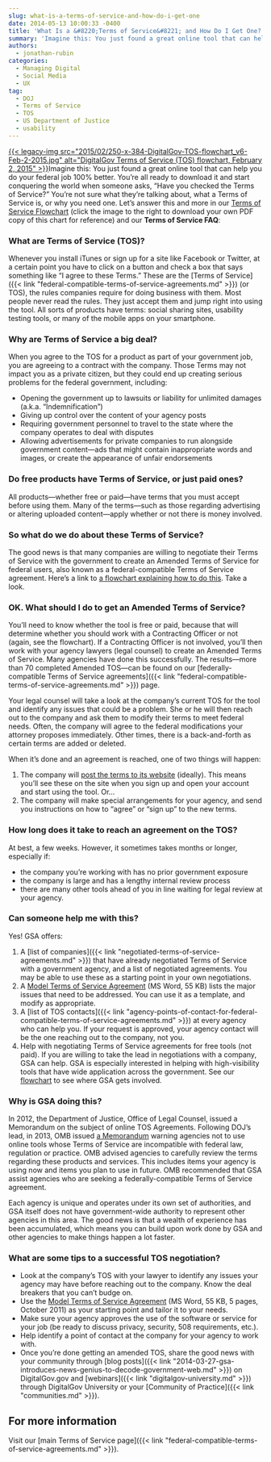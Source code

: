 ```yaml
---
slug: what-is-a-terms-of-service-and-how-do-i-get-one
date: 2014-05-13 10:00:33 -0400
title: 'What Is a &#8220;Terms of Service&#8221; and How Do I Get One?'
summary: 'Imagine this: You just found a great online tool that can help you do your federal job 100% better. You&rsquo;re all ready to download it and start conquering the world when someone asks, &#8220;Have you checked the Terms of Service?&#8221; You&rsquo;re not sure what they&rsquo;re'
authors:
  - jonathan-rubin
categories:
  - Managing Digital
  - Social Media
  - UX
tag:
  - DOJ
  - Terms of Service
  - TOS
  - US Department of Justice
  - usability
---
```


[{{< legacy-img src="2015/02/250-x-384-DigitalGov-TOS-flowchart_v6-Feb-2-2015.jpg" alt="DigitalGov Terms of Service (TOS) flowchart, February 2, 2015" >}}](https://s3.amazonaws.com/digitalgov/legacy-img/2015/06/DigitalGov-TOS-flowchart_v6-Feb-2-2015-links.pdf)Imagine this: You just found a great online tool that can help you do your federal job 100% better. You’re all ready to download it and start conquering the world when someone asks, &#8220;Have you checked the Terms of Service?&#8221; You’re not sure what they’re talking about, what a Terms of Service is, or why you need one. Let’s answer this and more in our [Terms of Service Flowchart](https://s3.amazonaws.com/digitalgov/legacy-img/2015/02/900-x-1383-DigitalGov-TOS-flowchart_v6-Feb-2-2015.jpg) (click the image to the right to download your own PDF copy of this chart for reference) and our **Terms of Service FAQ**:

### What are Terms of Service (TOS)?

Whenever you install iTunes or sign up for a site like Facebook or Twitter, at a certain point you have to click on a button and check a box that says something like &#8220;I agree to these Terms.&#8221; These are the [Terms of Service]({{< link "federal-compatible-terms-of-service-agreements.md" >}}) (or TOS), the rules companies require for doing business with them. Most people never read the rules. They just accept them and jump right into using the tool. All sorts of  products have terms: social sharing sites, usability testing tools, or many of the mobile apps on your smartphone.

### Why are Terms of Service a big deal?

When you agree to the TOS for a product as part of your government job, you are agreeing to a contract with the company. Those Terms may not impact you as a private citizen, but they could end up creating serious problems for the federal government, including:

  * Opening the government up to lawsuits or liability for unlimited damages (a.k.a. &#8220;Indemnification&#8221;)
  * Giving up control over the content of your agency posts
  * Requiring government personnel to travel to the state where the company operates to deal with disputes
  * Allowing advertisements for private companies to run alongside government content—ads that might contain inappropriate words and images, or create the appearance of unfair endorsements

### Do free products have Terms of Service, or just paid ones?

All products—whether free or paid—have terms that you must accept before using them. Many of the terms—such as those regarding advertising or altering uploaded content—apply whether or not there is money involved.

### So what do we do about these Terms of Service?

The good news is that many companies are willing to negotiate their Terms of Service with the government to create an Amended Terms of Service for federal users, also known as a federal-compatible Terms of Service agreement. Here’s a link to [a flowchart explaining how to do this](https://s3.amazonaws.com/digitalgov/legacy-img/2015/02/900-x-1383-DigitalGov-TOS-flowchart_v6-Feb-2-2015.jpg "A Terms of Service flowchart"). Take a look.

### OK. What should I do to get an Amended Terms of Service?

You&#8217;ll need to know whether the tool is free or paid, because that will determine whether you should work with a Contracting Officer or not (again, see the flowchart). If a Contracting Officer is not involved, you&#8217;ll then work with your agency lawyers (legal counsel) to create an Amended Terms of Service. Many agencies have done this successfully. The results—more than 70 completed Amended TOS—can be found on our [federally-compatible Terms of Service agreements]({{< link "federal-compatible-terms-of-service-agreements.md" >}}) page.

Your legal counsel will take a look at the company&#8217;s current TOS for the tool and identify any issues that could be a problem. She or he will then reach out to the company and ask them to modify their terms to meet federal needs. Often, the company will agree to the federal modifications your attorney proposes immediately. Other times, there is a back-and-forth as certain terms are added or deleted.

When it&#8217;s done and an agreement is reached, one of two things will happen:

  1. The company will [post the terms to its website](https://www.eventbrite.com/l/federal-government) (ideally). This means you’ll see these on the site when you sign up and open your account and start using the tool. Or&#8230;
  2. The company will make special arrangements for your agency, and send you instructions on how to &#8220;agree&#8221; or &#8220;sign up&#8221; to the new terms.

### How long does it take to reach an agreement on the TOS?

At best, a few weeks. However, it sometimes takes months or longer, especially if:

  * the company you’re working with has no prior government exposure
  * the company is large and has a lengthy internal review process
  * there are many other tools ahead of you in line waiting for legal review at your agency.

### Can someone help me with this?

Yes! GSA offers:

  1. A [list of companies]({{< link "negotiated-terms-of-service-agreements.md" >}}) that have already negotiated Terms of Service with a government agency, and a list of negotiated agreements. You may be able to use these as a starting point in your own negotiations.
  2. A [Model Terms of Service Agreement](https://s3.amazonaws.com/digitalgov/legacy-img/2014/01/model-amendment-to-tos-for-g.doc) (MS Word, 55 KB) lists the major issues that need to be addressed. You can use it as a template, and modify as appropriate.
  3. A [list of TOS contacts]({{< link "agency-points-of-contact-for-federal-compatible-terms-of-service-agreements.md" >}}) at every agency who can help you. If your request is approved, your agency contact will be the one reaching out to the company, not you.
  4. Help with negotiating Terms of Service agreements for free tools (not paid). If you are willing to take the lead in negotiations with a company, GSA can help. GSA is especially interested in helping with high-visibility tools that have wide application across the government. See our [flowchart](https://s3.amazonaws.com/digitalgov/legacy-img/2015/02/900-x-1383-DigitalGov-TOS-flowchart_v6-Feb-2-2015.jpg "A Terms of Service flowchart") to see where GSA gets involved.

### Why is GSA doing this?

In 2012, the Department of Justice, Office of Legal Counsel, issued a Memorandum on the subject of online TOS Agreements. Following DOJ&#8217;s lead, in 2013, OMB issued [a Memorandum](http://www.whitehouse.gov/sites/default/files/omb/memoranda/2013/m-13-10.pdf) warning agencies not to use online tools whose Terms of Service are incompatible with federal law, regulation or practice. OMB advised agencies to carefully review the terms regarding these products and services. This includes items your agency is using now and items you plan to use in future. OMB recommended that GSA assist agencies who are seeking a federally-compatible Terms of Service agreement.

Each agency is unique and operates under its own set of authorities, and GSA itself does not have government-wide authority to represent other agencies in this area. The good news is that a wealth of experience has been accumulated, which means you can build upon work done by GSA and other agencies to make things happen a lot faster.

### What are some tips to a successful TOS negotiation?

  * Look at the company&#8217;s TOS with your lawyer to identify any issues your agency may have before reaching out to the company. Know the deal breakers that you can&#8217;t budge on.
  * Use the [Model Terms of Service Agreement](https://s3.amazonaws.com/digitalgov/legacy-img/2014/01/model-amendment-to-tos-for-g.doc) (MS Word, 55 KB, 5 pages, October 2011) as your starting point and tailor it to your needs.
  * Make sure your agency approves the use of the software or service for your job (be ready to discuss privacy, security, 508 requirements, etc.).
  * Help identify a point of contact at the company for your agency to work with.
  * Once you’re done getting an amended TOS, share the good news with your community through [blog posts]({{< link "2014-03-27-gsa-introduces-news-genius-to-decode-government-web.md" >}}) on DigitalGov.gov and [webinars]({{< link "digitalgov-university.md" >}}) through DigitalGov University or your [Community of Practice]({{< link "communities.md" >}}).

## **For more information**

Visit our [main Terms of Service page]({{< link "federal-compatible-terms-of-service-agreements.md" >}}).